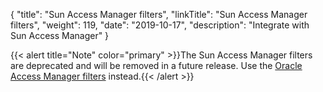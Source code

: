 {
"title": "Sun Access Manager filters",
"linkTitle": "Sun Access Manager filters",
"weight": 119,
"date": "2019-10-17",
"description": "Integrate with Sun Access Manager"
}

{{< alert title="Note" color="primary" >}}The Sun Access Manager filters are deprecated and will be removed in a future release. Use the [Oracle Access Manager filters](/docs/apim_policydev/apigw_polref/connector_oam/) instead.{{< /alert >}}
